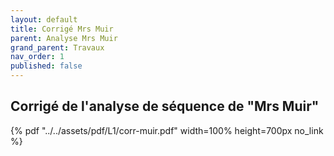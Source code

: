 ```yaml
---
layout: default
title: Corrigé Mrs Muir
parent: Analyse Mrs Muir
grand_parent: Travaux
nav_order: 1
published: false
---
```

## Corrigé de l'analyse de séquence de "Mrs Muir"

{% pdf "../../assets/pdf/L1/corr-muir.pdf" width=100% height=700px no_link %}